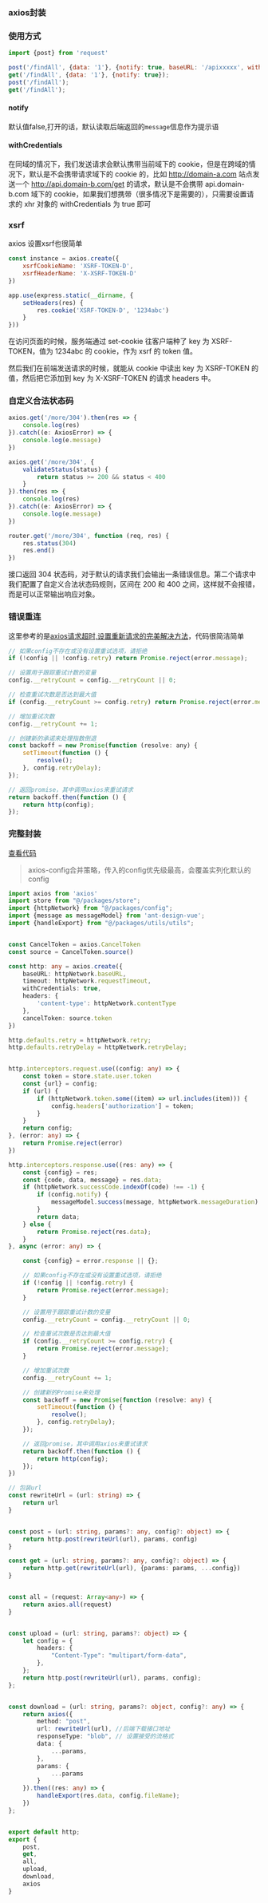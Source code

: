 ### axios封装

### 使用方式

```js
import {post} from 'request'

post('/findAll', {data: '1'}, {notify: true, baseURL: '/apixxxxx', withCredentials: true});
get('/findAll', {data: '1'}, {notify: true});
post('/findAll');
get('/findAll');
```

#### notify

默认值false,打开的话，默认读取后端返回的`message`信息作为提示语

#### withCredentials

在同域的情况下，我们发送请求会默认携带当前域下的 cookie，但是在跨域的情况下，默认是不会携带请求域下的 cookie 的，比如 http://domain-a.com
站点发送一个 http://api.domain-b.com/get 的请求，默认是不会携带 api.domain-b.com 域下的 cookie，如果我们想携带（很多情况下是需要的），只需要设置请求的 xhr 对象的
withCredentials 为 true 即可

### xsrf

axios 设置xsrf也很简单

```js
const instance = axios.create({
    xsrfCookieName: 'XSRF-TOKEN-D',
    xsrfHeaderName: 'X-XSRF-TOKEN-D'
})
```

```js
app.use(express.static(__dirname, {
    setHeaders(res) {
        res.cookie('XSRF-TOKEN-D', '1234abc')
    }
}))
```

在访问页面的时候，服务端通过 set-cookie 往客户端种了 key 为 XSRF-TOKEN，值为 1234abc 的 cookie，作为 xsrf 的 token 值。

然后我们在前端发送请求的时候，就能从 cookie 中读出 key 为 XSRF-TOKEN 的值，然后把它添加到 key 为 X-XSRF-TOKEN 的请求 headers 中。

### 自定义合法状态码

```js
axios.get('/more/304').then(res => {
    console.log(res)
}).catch((e: AxiosError) => {
    console.log(e.message)
})

axios.get('/more/304', {
    validateStatus(status) {
        return status >= 200 && status < 400
    }
}).then(res => {
    console.log(res)
}).catch((e: AxiosError) => {
    console.log(e.message)
})
```

```js
router.get('/more/304', function (req, res) {
    res.status(304)
    res.end()
})
```

接口返回 304 状态码，对于默认的请求我们会输出一条错误信息。第二个请求中我们配置了自定义合法状态码规则，区间在 200 和 400 之间，这样就不会报错，而是可以正常输出响应对象。

### 错误重连

这里参考的是[axios请求超时,设置重新请求的完美解决方法](https://github.com/ssttm169/use-axios-well)，代码很简洁简单

```js
// 如果config不存在或没有设置重试选项，请拒绝
if (!config || !config.retry) return Promise.reject(error.message);

// 设置用于跟踪重试计数的变量
config.__retryCount = config.__retryCount || 0;

// 检查重试次数是否达到最大值
if (config.__retryCount >= config.retry) return Promise.reject(error.message);

// 增加重试次数
config.__retryCount += 1;

// 创建新的承诺来处理指数倒退
const backoff = new Promise(function (resolve: any) {
    setTimeout(function () {
        resolve();
    }, config.retryDelay);
});

// 返回promise，其中调用axios来重试请求
return backoff.then(function () {
    return http(config);
});
```

### 完整封装

[查看代码](https://github.com/hangjob/vue-vite-admin-ts/blob/master/src/packages/http/request.ts)

> axios-config合并策略，传入的config优先级最高，会覆盖实列化默认的config

```ts
import axios from 'axios'
import store from "@/packages/store";
import {httpNetwork} from "@/packages/config";
import {message as messageModel} from 'ant-design-vue';
import {handleExport} from "@/packages/utils/utils";


const CancelToken = axios.CancelToken
const source = CancelToken.source()

const http: any = axios.create({
    baseURL: httpNetwork.baseURL,
    timeout: httpNetwork.requestTimeout,
    withCredentials: true,
    headers: {
        'content-type': httpNetwork.contentType
    },
    cancelToken: source.token
})

http.defaults.retry = httpNetwork.retry;
http.defaults.retryDelay = httpNetwork.retryDelay;


http.interceptors.request.use((config: any) => {
    const token = store.state.user.token
    const {url} = config;
    if (url) {
        if (httpNetwork.token.some((item) => url.includes(item))) {
            config.headers['authorization'] = token;
        }
    }
    return config;
}, (error: any) => {
    return Promise.reject(error)
})

http.interceptors.response.use((res: any) => {
    const {config} = res;
    const {code, data, message} = res.data;
    if (httpNetwork.successCode.indexOf(code) !== -1) {
        if (config.notify) {
            messageModel.success(message, httpNetwork.messageDuration)
        }
        return data;
    } else {
        return Promise.reject(res.data);
    }
}, async (error: any) => {

    const {config} = error.response || {};

    // 如果config不存在或没有设置重试选项，请拒绝
    if (!config || !config.retry) {
        return Promise.reject(error.message);
    }

    // 设置用于跟踪重试计数的变量
    config.__retryCount = config.__retryCount || 0;

    // 检查重试次数是否达到最大值
    if (config.__retryCount >= config.retry) {
        return Promise.reject(error.message);
    }

    // 增加重试次数
    config.__retryCount += 1;

    // 创建新的Promise来处理
    const backoff = new Promise(function (resolve: any) {
        setTimeout(function () {
            resolve();
        }, config.retryDelay);
    });

    // 返回promise，其中调用axios来重试请求
    return backoff.then(function () {
        return http(config);
    });
})

// 包装url
const rewriteUrl = (url: string) => {
    return url
}


const post = (url: string, params?: any, config?: object) => {
    return http.post(rewriteUrl(url), params, config)
}

const get = (url: string, params?: any, config?: object) => {
    return http.get(rewriteUrl(url), {params: params, ...config})
}


const all = (request: Array<any>) => {
    return axios.all(request)
}


const upload = (url: string, params?: object) => {
    let config = {
        headers: {
            "Content-Type": "multipart/form-data",
        },
    };
    return http.post(rewriteUrl(url), params, config);
};


const download = (url: string, params?: object, config?: any) => {
    return axios({
        method: "post",
        url: rewriteUrl(url), //后端下载接口地址
        responseType: "blob", // 设置接受的流格式
        data: {
            ...params,
        },
        params: {
            ...params
        }
    }).then((res: any) => {
        handleExport(res.data, config.fileName);
    })
};


export default http;
export {
    post,
    get,
    all,
    upload,
    download,
    axios
}
```